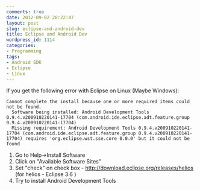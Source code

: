 ```yaml
---
comments: true
date: 2012-09-02 20:22:47
layout: post
slug: eclipse-and-android-dev
title: Eclipse and Android Dev
wordpress_id: 1114
categories:
- Programming
tags:
- Android SDK
- Eclipse
- Linux
---
```


If you get the following error with Eclipse on Linux (Maybe Windows): 

    
    Cannot complete the install because one or more required items could not be found.
      Software being installed: Android Development Tools 0.9.4.v200910220141-17704 (com.android.ide.eclipse.adt.feature.group 0.9.4.v200910220141-17704)
      Missing requirement: Android Development Tools 0.9.4.v200910220141-17704 (com.android.ide.eclipse.adt.feature.group 0.9.4.v200910220141-17704) requires 'org.eclipse.wst.sse.core 0.0.0' but it could not be found



1. Go to Help->Install Software
2. Click on "Available Software Sites"
3. Set "check" on check box - http://download.eclipse.org/releases/helios (for helios - Eclipse 3.6 )
4. Try to install Android Development Tools 
